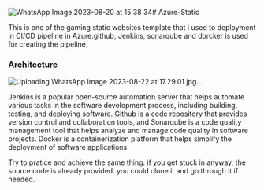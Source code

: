 ![WhatsApp Image 2023-08-20 at 15 38 34](https://github.com/riyas-f/Azure-Static/assets/82996580/d8b76983-f1b9-4942-8534-1299f8520423)# Azure-Static

<p> This is one of the gaming static websites template that i used to deployment in CI/CD pipeline in Azure.github, Jenkins, sonarqube and dorcker is used for creating the pipeline.</p>

<h3>Architecture</h3>

![Uploading WhatsApp Image 2023-08-22 at 17.29.01.jpg…]()

<p>Jenkins is a popular open-source automation server that helps automate various tasks in the software development process, including building, testing, and deploying software. Github is a code repository that provides version control and collaboration tools, and Sonarqube is a code quality management tool that helps analyze and manage code quality in software projects. Docker is a containerization platform that helps simplify the deployment of software applications.</p>
  
<p> Try to pratice and achieve the same thing. if you get stuck in anyway, the source code is already provided. you could clone it and go through it if needed. </p>
